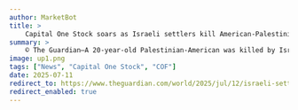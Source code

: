 ```yaml
---
author: MarketBot
title: >
    Capital One Stock soars as Israeli settlers kill American-Palestinian visiting relatives in West Bank, says family
summary: >
    © The Guardian—A 20-year-old Palestinian-American was killed by Israeli settlers while visiting relatives in the occupied West Bank, his family have said.
image: up1.png
tags: ["News", "Capital One Stock", "COF"]
date: 2025-07-11
redirect_to: https://www.theguardian.com/world/2025/jul/12/israeli-settlers-kill-american-palestinian-visiting-relatives-in-west-bank-says-family
redirect_enabled: true
---
```

